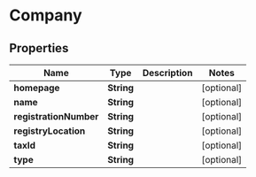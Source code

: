 

# Company


## Properties

| Name | Type | Description | Notes |
|------------ | ------------- | ------------- | -------------|
|**homepage** | **String** |  |  [optional] |
|**name** | **String** |  |  [optional] |
|**registrationNumber** | **String** |  |  [optional] |
|**registryLocation** | **String** |  |  [optional] |
|**taxId** | **String** |  |  [optional] |
|**type** | **String** |  |  [optional] |




